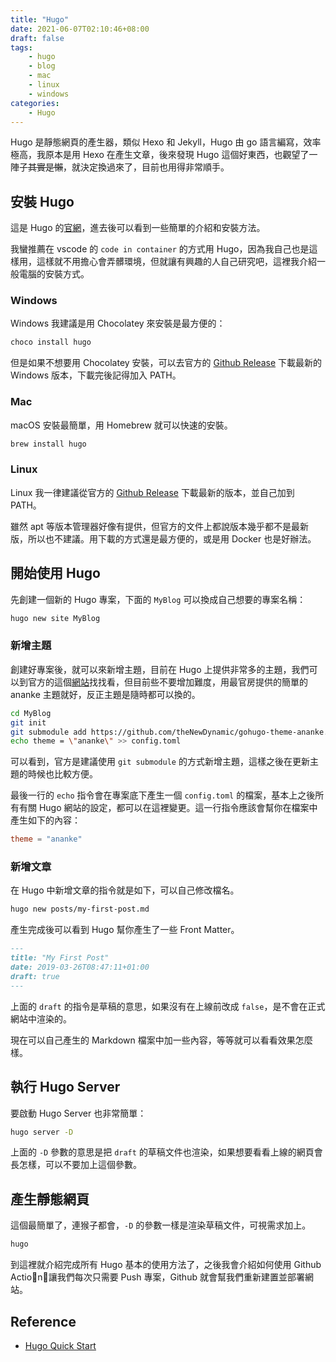 ```yaml
---
title: "Hugo"
date: 2021-06-07T02:10:46+08:00
draft: false
tags: 
    - hugo
    - blog
    - mac
    - linux
    - windows
categories:
    - Hugo
---
```


Hugo 是靜態網頁的產生器，類似 Hexo 和 Jekyll，Hugo 由 go 語言編寫，效率極高，我原本是用 Hexo 在產生文章，後來發現 Hugo 這個好東西，也觀望了一陣子~~其實是懶~~，就決定換過來了，目前也用得非常順手。

<!--more-->

## 安裝 Hugo

這是 Hugo 的[官網](https://gohugo.io/)，進去後可以看到一些簡單的介紹和安裝方法。

我蠻推薦在 vscode 的 `code in container` 的方式用 Hugo，因為我自己也是這樣用，這樣就不用擔心會弄髒環境，但就讓有興趣的人自己研究吧，這裡我介紹一般電腦的安裝方式。

### Windows

Windows 我建議是用 Chocolatey 來安裝是最方便的：

```ps1
choco install hugo
```

但是如果不想要用 Chocolatey 安裝，可以去官方的 [Github Release](https://github.com/gohugoio/hugo/releases) 下載最新的 Windows 版本，下載完後記得加入 PATH。

### Mac

macOS 安裝最簡單，用 Homebrew 就可以快速的安裝。

```bash
brew install hugo
```

### Linux

Linux 我一律建議從官方的 [Github Release](https://github.com/gohugoio/hugo/releases) 下載最新的版本，並自己加到 PATH。

雖然 apt 等版本管理器好像有提供，但官方的文件上都說版本幾乎都不是最新版，所以也不建議。用下載的方式還是最方便的，或是用 Docker 也是好辦法。

## 開始使用 Hugo

先創建一個新的 Hugo 專案，下面的 `MyBlog` 可以換成自己想要的專案名稱：

```bash
hugo new site MyBlog
```

### 新增主題

創建好專案後，就可以來新增主題，目前在 Hugo 上提供非常多的主題，我們可以到官方的這個[網站](https://themes.gohugo.io/)找找看，但目前些不要增加難度，用最官房提供的簡單的 ananke 主題就好，反正主題是隨時都可以換的。

```bash
cd MyBlog
git init
git submodule add https://github.com/theNewDynamic/gohugo-theme-ananke.git themes/ananke
echo theme = \"ananke\" >> config.toml
```

可以看到，官方是建議使用 `git submodule` 的方式新增主題，這樣之後在更新主題的時候也比較方便。

最後一行的 `echo` 指令會在專案底下產生一個 `config.toml` 的檔案，基本上之後所有有關 Hugo 網站的設定，都可以在這裡變更。這一行指令應該會幫你在檔案中產生如下的內容：

```toml
theme = "ananke"
```

### 新增文章

在 Hugo 中新增文章的指令就是如下，可以自己修改檔名。

```bash
hugo new posts/my-first-post.md
```

產生完成後可以看到 Hugo 幫你產生了一些 Front Matter。

```md
---
title: "My First Post"
date: 2019-03-26T08:47:11+01:00
draft: true
---
```

上面的 `draft` 的指令是草稿的意思，如果沒有在上線前改成 `false`，是不會在正式網站中渲染的。

現在可以自己產生的 Markdown 檔案中加一些內容，等等就可以看看效果怎麼樣。

## 執行 Hugo Server

要啟動 Hugo Server 也非常簡單：

```bash
hugo server -D
```

上面的 `-D` 參數的意思是把 `draft` 的草稿文件也渲染，如果想要看看上線的網頁會長怎樣，可以不要加上這個參數。

## 產生靜態網頁

這個最簡單了，連猴子都會，`-D` 的參數一樣是渲染草稿文件，可視需求加上。

```bash
hugo
```

到這裡就介紹完成所有 Hugo 基本的使用方法了，之後我會介紹如何使用 Github Action，讓我們每次只需要 Push 專案，Github 就會幫我們重新建置並部署網站。

## Reference

* [Hugo Quick Start](https://gohugo.io/getting-started/quick-start/)
